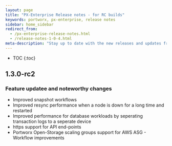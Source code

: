 ```yaml
---
layout: page
title: "PX-Enterprise Release notes - for RC builds"
keywords: portworx, px-enterprise, release notes
sidebar: home_sidebar
redirect_from:
  - /px-enterprise-release-notes.html
  - /release-notes-1-0-4.html
meta-description: "Stay up to date with the new releases and updates from Portworx. See our latest key features and an explanation of them all!"
---
```


* TOC
{:toc}

## 1.3.0-rc2 

### Feature updatee and noteworthy changes

* Improved snapshot workflows 
* Improved resync performance when a node is down for a long time and restarted
* Improved performance for database workloads by seperating transaction logs to a seperate device
* https support for API end-points
* Portworx Open-Storage scaling groups support for AWS ASG - Workflow improvements







